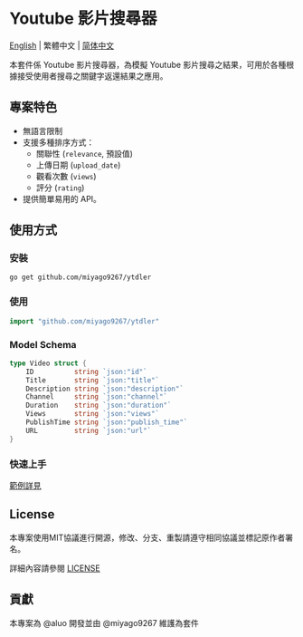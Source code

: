 # Youtube 影片搜尋器

[English](https://github.com/miyago9267/ytdler/blob/master/README.md) | 繁體中文 | [简体中文](https://github.com/miyago9267/ytdler/blob/master/docs/zh_cn.md)

本套件係 Youtube 影片搜尋器，為模擬 Youtube 影片搜尋之結果，可用於各種根據接受使用者搜尋之關鍵字返還結果之應用。

## 專案特色

- 無語言限制
- 支援多種排序方式：
  - 關聯性 (`relevance`, 預設值)
  - 上傳日期 (`upload_date`)
  - 觀看次數 (`views`)
  - 評分 (`rating`)
- 提供簡單易用的 API。

## 使用方式

### 安裝

`go get github.com/miyago9267/ytdler`

### 使用

```go
import "github.com/miyago9267/ytdler"
```

### Model Schema

```go
type Video struct {
    ID          string `json:"id"`
    Title       string `json:"title"`
    Description string `json:"description"`
    Channel     string `json:"channel"`
    Duration    string `json:"duration"`
    Views       string `json:"views"`
    PublishTime string `json:"publish_time"`
    URL         string `json:"url"`
}
```

### 快速上手

[範例詳見](https://github.com/miyago9267/ytdler/blob/master/cmd/main.go)

## License

本專案使用MIT協議進行開源，修改、分支、重製請遵守相同協議並標記原作者署名。

詳細內容請參閱 [LICENSE](https://github.com/miyago9267/ytdler/blob/master/LICENSE)

## 貢獻

本專案為 @aluo 開發並由 @miyago9267 維護為套件
